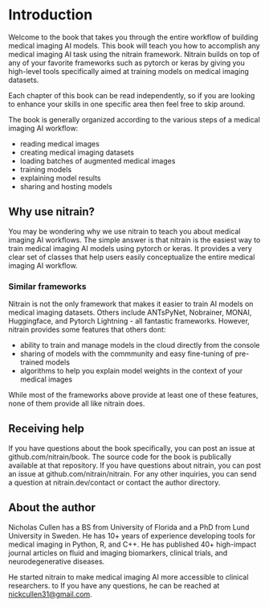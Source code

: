 # Introduction

Welcome to the book that takes you through the entire workflow of building medical imaging AI models. This book will teach you how to accomplish any medical imaging AI task using the nitrain framework. Nitrain builds on top of any of your favorite frameworks such as pytorch or keras by giving you high-level tools specifically aimed at training models on medical imaging datasets.

Each chapter of this book can be read independently, so if you are looking to enhance your skills in one specific area then feel free to skip around.

The book is generally organized according to the various steps of a medical imaging AI workflow:

- reading medical images
- creating medical imaging datasets
- loading batches of augmented medical images
- training models
- explaining model results
- sharing and hosting models

## Why use nitrain?

You may be wondering why we use nitrain to teach you about medical imaging AI workflows. The simple answer is that nitrain is the easiest way to train medical imaging AI models using pytorch or keras. It provides a very clear set of classes that help users easily conceptualize the entire medical imaging AI workflow.

### Similar frameworks

Nitrain is not the only framework that makes it easier to train AI models on medical imaging datasets. Others include ANTsPyNet, Nobrainer, MONAI, Huggingface, and Pytorch Lightning - all fantastic frameworks. However, nitrain provides some features that others dont:

- ability to train and manage models in the cloud directly from the console
- sharing of models with the commmunity and easy fine-tuning of pre-trained models
- algorithms to help you explain model weights in the context of your medical images

While most of the frameworks above provide at least one of these features, none of them provide all like nitrain does.

## Receiving help

If you have questions about the book specifically, you can post an issue at github.com/nitrain/book. The source code for the book is publically available at that repository. If you have questions about nitrain, you can post an issue at github.com/nitrain/nitrain. For any other inquiries, you can send a question at nitrain.dev/contact or contact the author directory.

## About the author

Nicholas Cullen has a BS from University of Florida and a PhD from Lund University in Sweden. He has 10+ years of experience developing tools for medical imaging in Python, R, and C++. He has published 40+ high-impact journal articles on fluid and imaging biomarkers, clinical trials, and neurodegenerative diseases.

He started nitrain to make medical imaging AI more accessible to clinical researchers. to If you have any questions, he can be reached at nickcullen31@gmail.com.
